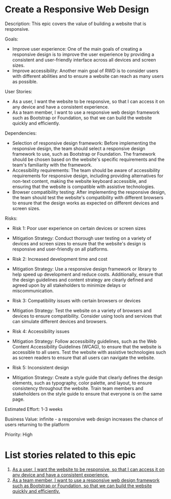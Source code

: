 # Create a Responsive Web Design

Description: This epic covers the value of building a website that is responsive.

Goals: 
* Improve user experience: One of the main goals of creating a responsive design is to improve the user experience by providing a consistent and user-friendly interface across all devices and screen sizes.
* Improve accessibility: Another main goal of RWD is to consider users with different abilities and to ensure a website can reach as many users as possible.

User Stories: 
* As a user, I want the website to be responsive, so that I can access it on any device and have a consistent experience.
* As a team member, I want to use a responsive web design framework such as Bootstrap or Foundation, so that we can build the website quickly and efficiently.

Dependencies:
* Selection of responsive design framework: Before implementing the responsive design, the team should select a responsive design framework to use, such as Bootstrap or Foundation. The framework should be chosen based on the website's specific requirements and the team's familiarity with the framework.
* Accessibility requirements: The team should be aware of accessibility requirements for responsive design, including providing alternatives for non-text content, making the website keyboard accessible, and ensuring that the website is compatible with assistive technologies.
* Browser compatibility testing: After implementing the responsive design, the team should test the website's compatibility with different browsers to ensure that the design works as expected on different devices and screen sizes.

Risks:
* Risk 1: Poor user experience on certain devices or screen sizes
* Mitigation Strategy: Conduct thorough user testing on a variety of devices and screen sizes to ensure that the website's design is responsive and user-friendly on all platforms.

* Risk 2: Increased development time and cost
* Mitigation Strategy: Use a responsive design framework or library to help speed up development and reduce costs. Additionally, ensure that the design guidelines and content strategy are clearly defined and agreed upon by all stakeholders to minimize delays or miscommunication.

* Risk 3: Compatibility issues with certain browsers or devices
* Mitigation Strategy: Test the website on a variety of browsers and devices to ensure compatibility. Consider using tools and services that can simulate different devices and browsers.

* Risk 4: Accessibility issues
* Mitigation Strategy: Follow accessibility guidelines, such as the Web Content Accessibility Guidelines (WCAG), to ensure that the website is accessible to all users. Test the website with assistive technologies such as screen readers to ensure that all users can navigate the website.

* Risk 5: Inconsistent design
* Mitigation Strategy: Create a style guide that clearly defines the design elements, such as typography, color palette, and layout, to ensure consistency throughout the website. Train team members and stakeholders on the style guide to ensure that everyone is on the same page.

Estimated Effort: 1-3 weeks

Business Value: infinite - a responsive web design increases the chance of users returning to the platform

Priority: High

# List stories related to this epic
1. [As a user, I want the website to be responsive, so that I can access it on any device and have a consistent experience.](documentation/templates/theme/initiatives/epics/stories/story_rwd1.md)
2. [As a team member, I want to use a responsive web design framework such as Bootstrap or Foundation, so that we can build the website quickly and efficiently.](documentation/templates/theme/initiatives/epics/stories/story_rwd2.md)